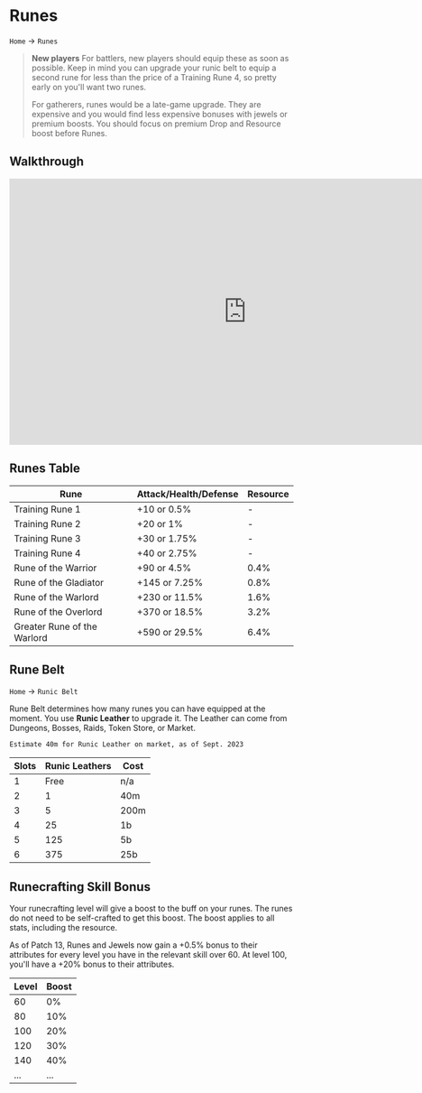 # Runes

`Home` &rarr; `Runes`

> **New players** For battlers, new players should equip these as soon as possible. Keep in mind you can upgrade your runic belt to equip a second rune for less than the price of a Training Rune 4, so pretty early on you'll want two runes.
>
> For gatherers, runes would be a late-game upgrade. They are expensive and you would find less expensive bonuses with jewels or premium boosts. You should focus on premium Drop and Resource boost before Runes.

## Walkthrough

<iframe width="840" height="472" src="https://www.youtube.com/embed/jMCqKWdrOoI" title="YouTube video player" frameborder="0" allow="accelerometer; autoplay; clipboard-write; encrypted-media; gyroscope; picture-in-picture" allowfullscreen></iframe>

## Runes Table

| Rune | Attack/Health/Defense | Resource |
| ---- | --------------------- | -------------- |
| Training Rune 1 | +10 or 0.5% | -
| Training Rune 2 | +20 or 1% | -
| Training Rune 3 | +30 or 1.75% | -
| Training Rune 4 | +40 or 2.75% | -
| Rune of the Warrior | +90 or 4.5% | 0.4%
| Rune of the Gladiator | +145 or 7.25% | 0.8%
| Rune of the Warlord | +230 or 11.5% | 1.6%
| Rune of the Overlord | +370 or 18.5% | 3.2%
| Greater Rune of the Warlord | +590 or 29.5% | 6.4%

## Rune Belt

`Home` &rarr; `Runic Belt`

Rune Belt determines how many runes you can have equipped at the moment. You use **Runic Leather** to upgrade it. The Leather can come from Dungeons, Bosses, Raids, Token Store, or Market.

`Estimate 40m for Runic Leather on market, as of Sept. 2023`

| Slots | Runic Leathers | Cost
| ---- | ------ | ---- |
| 1 | Free | n/a
| 2 | 1 | 40m
| 3 | 5 | 200m
| 4 | 25 | 1b
| 5 | 125 | 5b
| 6 | 375 | 25b


## Runecrafting Skill Bonus

Your runecrafting level will give a boost to the buff on your runes. The runes do not need to be self-crafted to get this boost. The boost applies to all stats, including the resource.

As of Patch 13, Runes and Jewels now gain a +0.5% bonus to their attributes for every level you have in the relevant skill over 60. At level 100, you'll have a +20% bonus to their attributes.

| Level | Boost
| ---- | ------
| 60 | 0%
| 80 | 10%
| 100 | 20%
| 120 | 30%
| 140 | 40%
| ... | ...

<!-- ## Related -->

<!-- Crafting > [Runecrafting](crafting/runecrafting.md) -->

